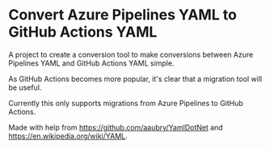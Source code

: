 # Convert Azure Pipelines YAML to GitHub Actions YAML 
A project to create a conversion tool to make conversions between Azure Pipelines YAML and GitHub Actions YAML simple.

As GitHub Actions becomes more popular, it's clear that a migration tool will be useful. 

Currently this only supports migrations from Azure Pipelines to GitHub Actions. 

Made with help from https://github.com/aaubry/YamlDotNet and https://en.wikipedia.org/wiki/YAML.